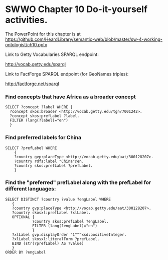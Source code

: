 # SWWO Chapter 10 Do-it-yourself activities.

The PowerPoint for this chapter is at https://github.com/HeardLibrary/semantic-web/blob/master/sw-4-working-ontologist/ch10.pptx

Link to Getty Vocabularies SPARQL endpoint:

http://vocab.getty.edu/sparql

Link to FactForge SPARQL endpoint (for GeoNames triples):

http://factforge.net/sparql

### Find concepts that have Africa as a broader concept

```
SELECT ?concept ?label WHERE {
  ?concept skos:broader <http://vocab.getty.edu/tgn/7001242>.
  ?concept skos:prefLabel ?label.
  FILTER (lang(?label)="en")
  }
```

### Find preferred labels for China
```
SELECT ?prefLabel WHERE
    {
    ?country gvp:placeType <http://vocab.getty.edu/aat/300128207>.
    ?country rdfs:label "China"@en.
    ?country skos:prefLabel ?prefLabel.
    }
```

### Find the "preferred" prefLabel along with the prefLabel for different languages:

```
SELECT DISTINCT ?country ?value ?engLabel WHERE
   {
   ?country gvp:placeType <http://vocab.getty.edu/aat/300128207>.
   ?country skosxl:prefLabel ?xlLabel.
   OPTIONAL {
            ?country skos:prefLabel ?engLabel.
            FILTER (lang(?engLabel)="en")
            }
   ?xlLabel gvp:displayOrder "1"^^xsd:positiveInteger.
   ?xlLabel skosxl:literalForm ?prefLabel.
   BIND (str(?prefLabel) AS ?value)
   }
ORDER BY ?engLabel
```
